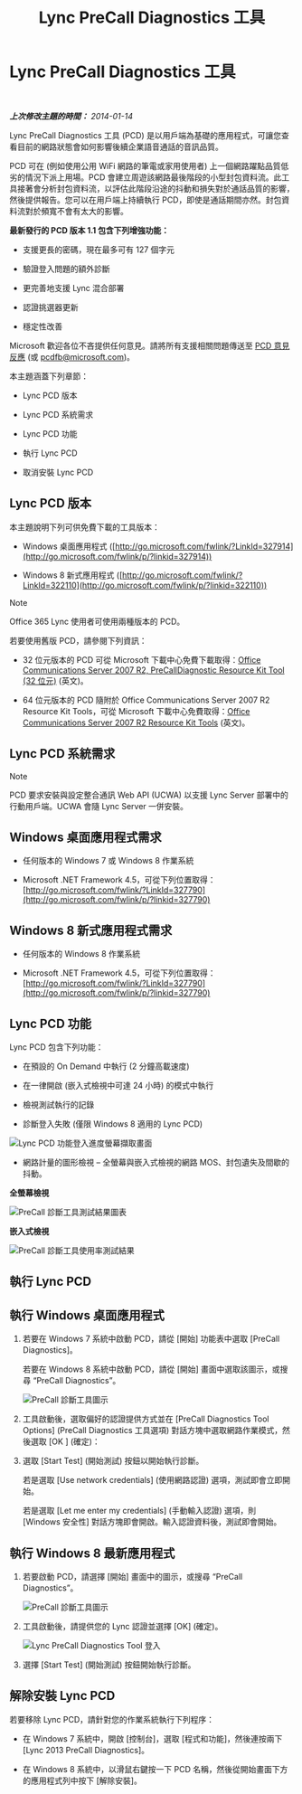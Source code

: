 ﻿---
title: Lync PreCall Diagnostics 工具
TOCTitle: Lync PreCall Diagnostics 工具
ms:assetid: 0ff291ec-cfb4-43eb-b5d6-a7a325681e3f
ms:mtpsurl: https://technet.microsoft.com/zh-tw/library/Dn451255(v=OCS.15)
ms:contentKeyID: 59602850
ms.date: 08/10/2015
mtps_version: v=OCS.15
ms.translationtype: HT
---

# Lync PreCall Diagnostics 工具

 

_**上次修改主題的時間：** 2014-01-14_

Lync PreCall Diagnostics 工具 (PCD) 是以用戶端為基礎的應用程式，可讓您查看目前的網路狀態會如何影響後續企業語音通話的音訊品質。

PCD 可在 (例如使用公用 WiFi 網路的筆電或家用使用者) 上一個網路躍點品質低劣的情況下派上用場。PCD 會建立周遊該網路最後階段的小型封包資料流。此工具接著會分析封包資料流，以評估此階段沿途的抖動和損失對於通話品質的影響，然後提供報告。您可以在用戶端上持續執行 PCD，即使是通話期間亦然。封包資料流對於頻寬不會有太大的影響。

**最新發行的 PCD 版本 1.1 包含下列增強功能：**

  - 支援更長的密碼，現在最多可有 127 個字元

  - 驗證登入問題的額外診斷

  - 更完善地支援 Lync 混合部署

  - 認證挑選器更新

  - 穩定性改善

Microsoft 歡迎各位不吝提供任何意見。請將所有支援相關問題傳送至 [PCD 意見反應](mailto:pcdfb@microsoft.com) (或 <pcdfb@microsoft.com>)。

本主題涵蓋下列章節：

  - Lync PCD 版本

  - Lync PCD 系統需求

  - Lync PCD 功能

  - 執行 Lync PCD

  - 取消安裝 Lync PCD

## Lync PCD 版本

本主題說明下列可供免費下載的工具版本：

  - Windows 桌面應用程式 ([http://go.microsoft.com/fwlink/?LinkId=327914](http://go.microsoft.com/fwlink/p/?linkid=327914))

  - Windows 8 新式應用程式 ([http://go.microsoft.com/fwlink/?LinkId=322110](http://go.microsoft.com/fwlink/p/?linkid=322110))

> [!NOTE]  
> Office 365 Lync 使用者可使用兩種版本的 PCD。



若要使用舊版 PCD，請參閱下列資訊：

  - 32 位元版本的 PCD 可從 Microsoft 下載中心免費下載取得：[Office Communications Server 2007 R2, PreCallDiagnostic Resource Kit Tool (32 位元)](http://go.microsoft.com/fwlink/p/?linkid=164769) (英文)。

  - 64 位元版本的 PCD 隨附於 Office Communications Server 2007 R2 Resource Kit Tools，可從 Microsoft 下載中心免費取得：[Office Communications Server 2007 R2 Resource Kit Tools](http://go.microsoft.com/fwlink/p/?linkid=145159) (英文)。

## Lync PCD 系統需求

> [!NOTE]  
> PCD 要求安裝與設定整合通訊 Web API (UCWA) 以支援 Lync Server 部署中的行動用戶端。UCWA 會隨 Lync Server 一併安裝。



## Windows 桌面應用程式需求

  - 任何版本的 Windows 7 或 Windows 8 作業系統

  - Microsoft .NET Framework 4.5，可從下列位置取得：[http://go.microsoft.com/fwlink/?LinkId=327790](http://go.microsoft.com/fwlink/p/?linkid=327790)

## Windows 8 新式應用程式需求

  - 任何版本的 Windows 8 作業系統

  - Microsoft .NET Framework 4.5，可從下列位置取得：[http://go.microsoft.com/fwlink/?LinkId=327790](http://go.microsoft.com/fwlink/p/?linkid=327790)

## Lync PCD 功能

Lync PCD 包含下列功能：

  - 在預設的 On Demand 中執行 (2 分鐘高載速度)

  - 在一律開啟 (嵌入式檢視中可達 24 小時) 的模式中執行

  - 檢視測試執行的記錄

  - 診斷登入失敗 (僅限 Windows 8 適用的 Lync PCD)

![Lync PCD 功能登入進度螢幕擷取畫面](images/Dn451255.7e0eb891-1481-47ae-8d63-164468f69c96(OCS.15).png "Lync PCD 功能登入進度螢幕擷取畫面")

  - 網路計量的圖形檢視 – 全螢幕與嵌入式檢視的網路 MOS、封包遺失及間歇的抖動。

**全螢幕檢視**

![PreCall 診斷工具測試結果圖表](images/Dn451255.5d01fd94-9e59-4823-96c7-7a1c83dd7d31(OCS.15).png "PreCall 診斷工具測試結果圖表")

**嵌入式檢視**

![PreCall 診斷工具使用率測試結果](images/Dn451255.30501ba7-22d1-4db1-9297-56cf7dc6721c(OCS.15).png "PreCall 診斷工具使用率測試結果")

## 執行 Lync PCD

## 執行 Windows 桌面應用程式

1.  若要在 Windows 7 系統中啟動 PCD，請從 \[開始\] 功能表中選取 \[PreCall Diagnostics\]。
    
    若要在 Windows 8 系統中啟動 PCD，請從 \[開始\] 畫面中選取該圖示，或搜尋 “PreCall Diagnostics”。
    
    ![PreCall 診斷工具圖示](images/Dn451255.c9800fde-54f6-4efe-bb35-1a38064ec380(OCS.15).png "PreCall 診斷工具圖示")

2.  工具啟動後，選取偏好的認證提供方式並在 \[PreCall Diagnostics Tool Options\] (PreCall Diagnostics 工具選項) 對話方塊中選取網路作業模式，然後選取 \[OK \] (確定)：

3.  選取 \[Start Test\] (開始測試) 按鈕以開始執行診斷。
    
    若是選取 \[Use network credentials\] (使用網路認證) 選項，測試即會立即開始。
    
    若是選取 \[Let me enter my credentials\] (手動輸入認證) 選項，則 \[Windows 安全性\] 對話方塊即會開啟。輸入認證資料後，測試即會開始。


## 執行 Windows 8 最新應用程式

1.  若要啟動 PCD，請選擇 \[開始\] 畫面中的圖示，或搜尋 “PreCall Diagnostics”。
    
    ![PreCall 診斷工具圖示](images/Dn451255.c9800fde-54f6-4efe-bb35-1a38064ec380(OCS.15).png "PreCall 診斷工具圖示")

2.  工具啟動後，請提供您的 Lync 認證並選擇 \[OK\] (確定)。
    
    ![Lync PreCall Diagnostics Tool 登入](images/Dn451255.88039914-4c68-48f6-a9fa-58cb4e3f3488(OCS.15).jpg "Lync PreCall Diagnostics Tool 登入")

3.  選擇 \[Start Test\] (開始測試) 按鈕開始執行診斷。


## 解除安裝 Lync PCD

若要移除 Lync PCD，請針對您的作業系統執行下列程序：

  - 在 Windows 7 系統中，開啟 \[控制台\]，選取 \[程式和功能\]，然後連按兩下 \[Lync 2013 PreCall Diagnostics\]。

  - 在 Windows 8 系統中，以滑鼠右鍵按一下 PCD 名稱，然後從開始畫面下方的應用程式列中按下 \[解除安裝\]。

